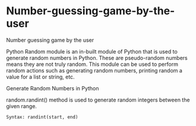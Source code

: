 # Number-guessing-game-by-the-user


Number guessing game by the user

Python Random module is an in-built module of Python that is used to generate random numbers in Python. These are pseudo-random numbers means they are not truly random. This module can be used to perform random actions such as generating random numbers, printing random a value for a list or string, etc.

Generate Random Numbers in Python

random.randint() method is used to generate random integers between the given range.
    
    Syntax: randint(start, end)
